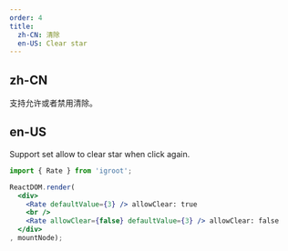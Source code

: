 ```yaml
---
order: 4
title:
  zh-CN: 清除
  en-US: Clear star
---
```


## zh-CN

支持允许或者禁用清除。

## en-US

Support set allow to clear star when click again.

````jsx
import { Rate } from 'igroot';

ReactDOM.render(
  <div>
    <Rate defaultValue={3} /> allowClear: true
    <br />
    <Rate allowClear={false} defaultValue={3} /> allowClear: false
  </div>
, mountNode);
````
